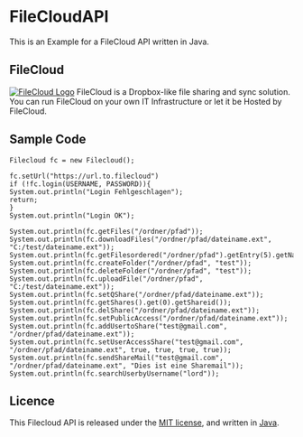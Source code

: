 # FileCloudAPI
This is an Example for a FileCloud API written in Java.

## FileCloud

[![FileCloud Logo][filecloud_logo]][filecloud]
FileCloud is a Dropbox-like file sharing and sync solution. You can run FileCloud on
your own IT Infrastructure or let it be Hosted by FileCloud.

## Sample Code

```
Filecloud fc = new Filecloud();

fc.setUrl("https://url.to.filecloud")
if (!fc.login(USERNAME, PASSWORD)){
System.out.println("Login Fehlgeschlagen");
return;
}
System.out.println("Login OK");

System.out.println(fc.getFiles("/ordner/pfad"));
System.out.println(fc.downloadFiles("/ordner/pfad/dateiname.ext", "C:/test/dateiname.ext"));
System.out.println(fc.getFilesordered("/ordner/pfad").getEntry(5).getName());
System.out.println(fc.createFolder("/ordner/pfad", "test"));
System.out.println(fc.deleteFolder("/ordner/pfad", "test"));
System.out.println(fc.uploadFile("/ordner/pfad", "C:/test/dateiname.ext"));
System.out.println(fc.setQShare("/ordner/pfad/dateiname.ext"));
System.out.println(fc.getShares().get(0).getShareid());
System.out.println(fc.delShare("/ordner/pfad/dateiname.ext"));
System.out.println(fc.setPublicAccess("/ordner/pfad/dateiname.ext"));
System.out.println(fc.addUsertoShare("test@gmail.com", "/ordner/pfad/dateiname.ext"));
System.out.println(fc.setUserAccessShare("test@gmail.com", "/ordner/pfad/dateiname.ext", true, true, true, true));
System.out.println(fc.sendShareMail("test@gmail.com", "/ordner/pfad/dateiname.ext", "Dies ist eine Sharemail"));
System.out.println(fc.searchUserbyUsername("lord"));
```

## Licence

This Filecloud API is released under the [MIT license](LICENSE), and written in [Java](https://www.java.com).


[filecloud_logo]: https://www.getfilecloud.com/supportdocs/download/attachments/1966229/logoblue.png
[filecloud]: https://www.getfilecloud.com/